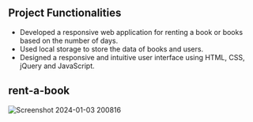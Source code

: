 ## Project Functionalities
- Developed a responsive web application for renting a book or books based on the number of days.
- Used local storage to store the data of books and users.
- Designed a responsive and intuitive user interface using HTML, CSS, jQuery and JavaScript.

## rent-a-book
![Screenshot 2024-01-03 200816](https://github.com/phiwe-saba/book-library/assets/74997133/e0f44321-720c-4d86-aadf-d76219abc4c9)
